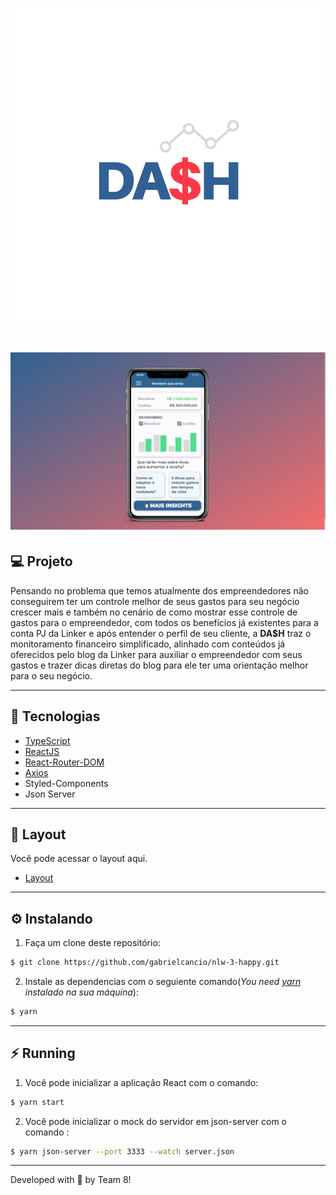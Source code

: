 <h1 align="center">
  <img src="./.github/da$h.svg"/>
</h1>

<h1>
  <img src="./.github/SCR1.jpeg"/>

</h1>

## :computer: Projeto
Pensando no problema que temos atualmente dos empreendedores não conseguirem ter um controle melhor de seus gastos para seu negócio crescer mais e também no cenário de como mostrar esse controle de gastos para o empreendedor, com todos os benefícios já existentes para a conta PJ da Linker e após entender o perfil de seu cliente, a **DA$H** traz o monitoramento financeiro simplificado, alinhado com conteúdos já oferecidos pelo blog da Linker para auxiliar o empreendedor com seus gastos e trazer dicas diretas do blog para ele ter uma orientação melhor para o seu negócio.

---

## :rocket: Tecnologias
- [TypeScript](https://www.typescriptlang.org/)
- [ReactJS](https://pt-br.reactjs.org/)
- [React-Router-DOM](https://reactrouter.com/web/guides/quick-start)
- [Axios](https://github.com/axios/axios)
- Styled-Components
- Json Server
---

## 🔖 Layout
Você pode acessar o layout aqui.

- [Layout](https://www.figma.com/file/lveBqicUk223381kawXIcY/MEGAHACK---LINKER---TIME-8-(Copy)?node-id=0%3A1)

---

## :gear: Instalando
1. Faça um clone deste repositório: 
```bash
$ git clone https://github.com/gabrielcancio/nlw-3-happy.git
```

2. Instale as dependencias com o seguiente comando(*You need [yarn](https://yarnpkg.com/getting-started/install) instalado na sua máquina*): 
```bash
$ yarn
```

---

## :zap: Running
1. Você pode inicializar a aplicação React com o comando:
```bash
$ yarn start
```

2. Você pode inicializar o mock do servidor em json-server com o comando :
```bash
$ yarn json-server --port 3333 --watch server.json 
```
---
Developed with :yellow_heart: by Team 8!
